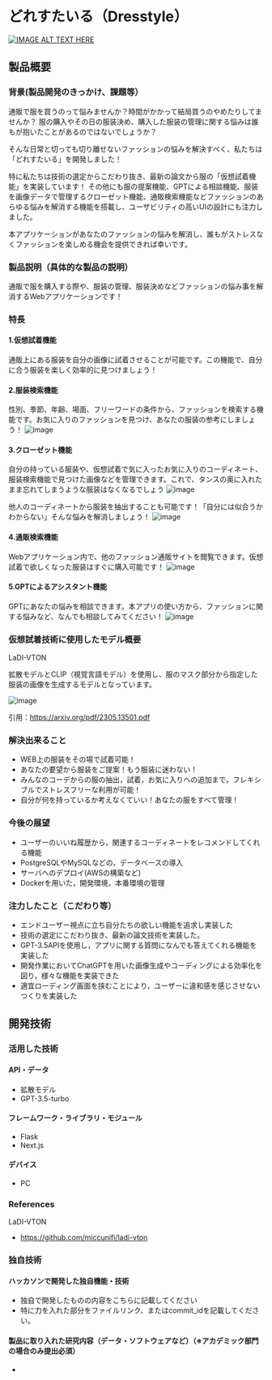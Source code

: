 # どれすたいる（Dresstyle）

[![IMAGE ALT TEXT HERE](https://jphacks.com/wp-content/uploads/2023/07/JPHACKS2023_ogp.png)](https://www.youtube.com/watch?v=yYRQEdfGjEg)

## 製品概要
### 背景(製品開発のきっかけ、課題等）
通販で服を買うのって悩みませんか？時間がかかって結局買うのやめたりしてませんか？
服の購入やその日の服装決め、購入した服装の管理に関する悩みは誰もが抱いたことがあるのではないでしょうか？

そんな日常と切っても切り離せないファッションの悩みを解決すべく、私たちは「どれすたいる」を開発しました！

特に私たちは技術の選定からこだわり抜き、最新の論文から服の「仮想試着機能」を実装しています！
その他にも服の提案機能、GPTによる相談機能、服装を画像データで管理するクローゼット機能、通販検索機能などファッションのあらゆる悩みを解消する機能を搭載し、ユーザビリティの高いUIの設計にも注力しました。

本アプリケーションがあなたのファッションの悩みを解消し、誰もがストレスなくファッションを楽しめる機会を提供できれば幸いです。

### 製品説明（具体的な製品の説明）
通販で服を購入する際や、服装の管理、服装決めなどファッションの悩み事を解消するWebアプリケーションです！

### 特長
#### 1.仮想試着機能
通販上にある服装を自分の画像に試着させることが可能です。この機能で、自分に合う服装を楽しく効率的に見つけましょう！

#### 2.服装検索機能
性別、季節、年齢、場面、フリーワードの条件から、ファッションを検索する機能です。お気に入りのファッションを見つけ、あなたの服装の参考にしましょう！
![image](https://github.com/jphacks/OL_2308/assets/131255118/eabf6c47-ebcb-4566-8dc5-e2adcc634410)


#### 3.クローゼット機能
自分の持っている服装や、仮想試着で気に入ったお気に入りのコーディネート、服装検索機能で見つけた画像などを管理できます。これで、タンスの奥に入れたまま忘れてしまうような服装はなくなるでしょう
![image](https://github.com/jphacks/OL_2308/assets/131255118/6cb41d5e-707e-4354-a100-027aaa328d2d)


他人のコーディネートから服装を抽出することも可能です！「自分には似合うかわからない」そんな悩みを解消しましょう！
![image](https://github.com/jphacks/OL_2308/assets/131255118/89edde10-634e-4e17-a453-501ff0a0abbe)


#### 4.通販検索機能
Webアプリケーション内で、他のファッション通販サイトを閲覧できます。仮想試着で欲しくなった服装はすぐに購入可能です！
![image](https://github.com/jphacks/OL_2308/assets/131255118/59324dce-f405-4fed-b936-78099fd9e535)


#### 5.GPTによるアシスタント機能
GPTにあなたの悩みを相談できます。本アプリの使い方から、ファッションに関する悩みなど、なんでも相談してみてください！
![image](https://github.com/jphacks/OL_2308/assets/131255118/5cba129e-9507-4a1b-8289-d753d59ec0af)

### 仮想試着技術に使用したモデル概要
LaDI-VTON

拡散モデルとCLIP（視覚言語モデル）を使用し、服のマスク部分から指定した服装の画像を生成するモデルとなっています。

![image](https://github.com/jphacks/OL_2308/assets/97216326/a45ccdbb-1467-4554-ae71-caece21076e1)

引用：https://arxiv.org/pdf/2305.13501.pdf


### 解決出来ること
- WEB上の服装をその場で試着可能！
- あなたの要望から服装をご提案！もう服装に迷わない！
- みんなのコーデからの服の抽出，試着，お気に入りへの追加まで，フレキシブルでストレスフリーな利用が可能！
- 自分が何を持っているか考えなくていい！あなたの服をすべて管理！
### 今後の展望
* ユーザーのいいね履歴から，関連するコーディネートをレコメンドしてくれる機能
* PostgreSQLやMySQLなどの，データベースの導入
* サーバへのデプロイ(AWSの構築など)
* Dockerを用いた，開発環境，本番環境の管理
### 注力したこと（こだわり等）
* エンドユーザー視点に立ち自分たちの欲しい機能を追求し実装した
* 技術の選定にこだわり抜き、最新の論文技術を実装した。
* GPT-3.5APIを使用し，アプリに関する質問になんでも答えてくれる機能を実装した
* 開発作業においてChatGPTを用いた画像生成やコーディングによる効率化を図り，様々な機能を実装できた
* 適宜ローディング画面を挟むことにより，ユーザーに違和感を感じさせないつくりを実装した

## 開発技術
### 活用した技術
#### API・データ
* 拡散モデル
* GPT-3.5-turbo

#### フレームワーク・ライブラリ・モジュール
* Flask
* Next.js

#### デバイス
* PC

### References
LaDI-VTON
* https://github.com/miccunifi/ladi-vton

### 独自技術
#### ハッカソンで開発した独自機能・技術
* 独自で開発したものの内容をこちらに記載してください
* 特に力を入れた部分をファイルリンク、またはcommit_idを記載してください。

#### 製品に取り入れた研究内容（データ・ソフトウェアなど）（※アカデミック部門の場合のみ提出必須）
* 


